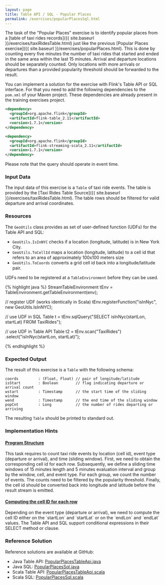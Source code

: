 ```yaml
---
layout: page
title: Table API / SQL - Popular Places
permalink: /exercises/popularPlacesSql.html
---
```


The task of the "Popular Places" exercise is to identify popular places from a [table of taxi rides records]({{ site.baseurl }}/exercises/taxiRidesTable.html) just like the previous [Popular Places exercise]({{ site.baseurl }}/exercises/popularPlaces.html). This is done by counting every five minutes the number of taxi rides that started and ended in the same area within the last 15 minutes. Arrival and departure locations should be separately counted. Only locations with more arrivals or departures than a provided popularity threshold should be forwarded to the result.

You can implement a solution for the exercise with Flink's Table API or SQL interface. For that you need to add the following dependencies to the `pom.xml` of your Maven project. These dependencies are already present in the training exercises project.

~~~xml
<dependency>
  <groupId>org.apache.flink</groupId>
  <artifactId>flink-table_2.11</artifactId>
  <version>1.7.1</version>
</dependency>

<dependency>
  <groupId>org.apache.flink</groupId>
  <artifactId>flink-streaming-scala_2.11</artifactId>
  <version>1.7.1</version>
</dependency>
~~~

Please note that the query should operate in event time.

### Input Data

The input data of this exercise is a `Table` of taxi ride events. The table is provided by the [Taxi Rides Table Source]({{ site.baseurl }}/exercises/taxiRidesTable.html). The table rows should be filtered for valid departure and arrival coordinates.

### Resources

The `GeoUtils` class provides as set of user-defined function (UDFs) for the Table API and SQL:

- `GeoUtils.IsInNYC` checks if a location (longitude, latitude) is in New York City.
- `GeoUtils.ToCellId` maps a location (longitude, latitude) to a cell id that refers to an area of approximately 100x100 meters size
- `GeoUtils.ToCoords` converts a grid cell id back into a longitude/latitude pair.

UDFs need to be registered at a `TableEnvironment` before they can be used.

{% highlight java %}
StreamTableEnvironment tEnv = TableEnvironment.getTableEnvironment(env);

// register UDF (works identically in Scala)
tEnv.registerFunction("isInNyc", new GeoUtils.IsInNYC);

// use UDF in SQL
Table t = tEnv.sqlQuery("SELECT isInNyc(startLon, startLat) FROM TaxiRides");

// use UDF in Table API
Table t2 = tEnv.scan("TaxiRides")
  .select("isInNyc(startLon, startLat)");

{% endhighlight %}

### Expected Output

The result of this exercise is a `Table` with the following schema:

~~~
coords         : (Float, Float) // pair of longitude/latitude
isStart        : Boolean        // flag indicating departure or arrival count
wstart         : Timestamp      // the start time of the sliding window
wend           : Timestamp      // the end time of the sliding window
popCnt         : Long           // the number of rides departing or arriving
~~~

The resulting `Table` should be printed to standard out.

### Implementation Hints

<div class="panel-group" id="accordion" role="tablist" aria-multiselectable="true">
  <div class="panel panel-default">
    <div class="panel-heading" role="tab" id="headingOne">
      <h4 class="panel-title">
        <a class="collapsed" role="button" data-toggle="collapse" data-parent="#accordion" href="#collapseOne" aria-expanded="false" aria-controls="collapseOne">
Program Structure
        </a>
      </h4>
    </div>
    <div id="collapseOne" class="panel-collapse collapse" role="tabpanel" aria-labelledby="headingOne">
      <div class="panel-body" markdown="span">
This task requires to count taxi ride events by location (cell id), event type (departure or arrival), and time (sliding window). First, we need to obtain the corresponding cell id for each row. Subsequently, we define a sliding time windows of 15 minutes length and 5 minutes evaluation interval and group by the window, cell, and event type. For each group, we count the number of events. The counts need to be filtered by the popularity threshold. Finally, the cell id should be converted back into longitude and latitude before the result stream is emitted.
      </div>
    </div>
  </div>
  <div class="panel panel-default">
    <div class="panel-heading" role="tab" id="headingTwo">
      <h4 class="panel-title">
        <a class="collapsed" role="button" data-toggle="collapse" data-parent="#accordion" href="#collapseTwo" aria-expanded="false" aria-controls="collapseTwo">
Computing the cell ID for each row
        </a>
      </h4>
    </div>
    <div id="collapseTwo" class="panel-collapse collapse" role="tabpanel" aria-labelledby="headingTwo">
      <div class="panel-body" markdown="span">
Depending on the event type (departure or arrival), we need to compute the cell ID either on the `startLon` and `startLat` or on the `endLon` and `endLat` values. The Table API and SQL support conditional expressions in their SELECT method or clause.
      </div>
    </div>
  </div>
</div>

### Reference Solution

Reference solutions are available at GitHub:

- Java Table API: [PopularPlacesTableApi.java]({{site.javaexamples}}/table_java/stream/popularPlaces/PopularPlacesTableApi.java)
- Java SQL: [PopularPlacesSql.java]({{site.javaexamples}}/table_java/stream/popularPlaces/PopularPlacesSql.java)
- Scala Table API: [PopularPlacesTableApi.scala]({{site.scalaexamples}}/table_scala/stream/popularPlaces/PopularPlacesTableApi.scala)
- Scala SQL: [PopularPlacesSql.scala]({{site.scalaexamples}}/table_scala/stream/popularPlaces/PopularPlacesSql.scala)
